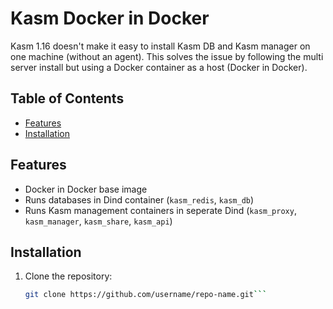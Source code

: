 # Kasm Docker in Docker

Kasm 1.16 doesn't make it easy to install Kasm DB and Kasm manager on one machine (without an agent).
This solves the issue by following the multi server install but using a Docker container as a host (Docker in Docker).

## Table of Contents

- [Features](#features)
- [Installation](#installation)

## Features

- Docker in Docker base image
- Runs databases in Dind container (`kasm_redis`, `kasm_db`)
- Runs Kasm management containers in seperate Dind (`kasm_proxy`, `kasm_manager`, `kasm_share`, `kasm_api`)

## Installation

1. Clone the repository:
   ```bash
   git clone https://github.com/username/repo-name.git```